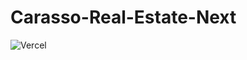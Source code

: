 # Carasso-Real-Estate-Next

![Vercel](https://therealsujitk-vercel-badge.vercel.app/?app={carasso-real-estate-next})

